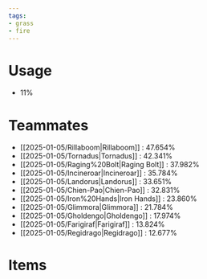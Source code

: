 ```yaml
---
tags:
- grass
- fire
---
```

# Usage
- 11%
# Teammates
- [[2025-01-05/Rillaboom|Rillaboom]] : 47.654%
- [[2025-01-05/Tornadus|Tornadus]] : 42.341%
- [[2025-01-05/Raging%20Bolt|Raging Bolt]] : 37.982%
- [[2025-01-05/Incineroar|Incineroar]] : 35.784%
- [[2025-01-05/Landorus|Landorus]] : 33.651%
- [[2025-01-05/Chien-Pao|Chien-Pao]] : 32.831%
- [[2025-01-05/Iron%20Hands|Iron Hands]] : 23.860%
- [[2025-01-05/Glimmora|Glimmora]] : 21.784%
- [[2025-01-05/Gholdengo|Gholdengo]] : 17.974%
- [[2025-01-05/Farigiraf|Farigiraf]] : 13.824%
- [[2025-01-05/Regidrago|Regidrago]] : 12.677%
# Items
